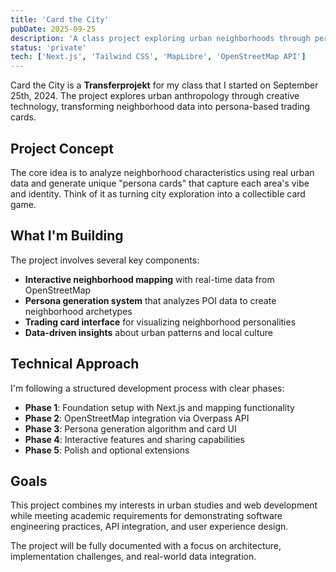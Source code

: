 ```yaml
---
title: 'Card the City'
pubDate: 2025-09-25
description: 'A class project exploring urban neighborhoods through persona-based trading cards, combining urban anthropology with creative technology.'
status: 'private'
tech: ['Next.js', 'Tailwind CSS', 'MapLibre', 'OpenStreetMap API']
---
```


Card the City is a **Transferprojekt** for my class that I started on September 25th, 2024. The project explores urban anthropology through creative technology, transforming neighborhood data into persona-based trading cards.

## Project Concept

The core idea is to analyze neighborhood characteristics using real urban data and generate unique "persona cards" that capture each area's vibe and identity. Think of it as turning city exploration into a collectible card game.

## What I'm Building

The project involves several key components:

- **Interactive neighborhood mapping** with real-time data from OpenStreetMap
- **Persona generation system** that analyzes POI data to create neighborhood archetypes
- **Trading card interface** for visualizing neighborhood personalities
- **Data-driven insights** about urban patterns and local culture

## Technical Approach

I'm following a structured development process with clear phases:

- **Phase 1**: Foundation setup with Next.js and mapping functionality
- **Phase 2**: OpenStreetMap integration via Overpass API
- **Phase 3**: Persona generation algorithm and card UI
- **Phase 4**: Interactive features and sharing capabilities
- **Phase 5**: Polish and optional extensions

## Goals

This project combines my interests in urban studies and web development while meeting academic requirements for demonstrating software engineering practices, API integration, and user experience design.

The project will be fully documented with a focus on architecture, implementation challenges, and real-world data integration.
